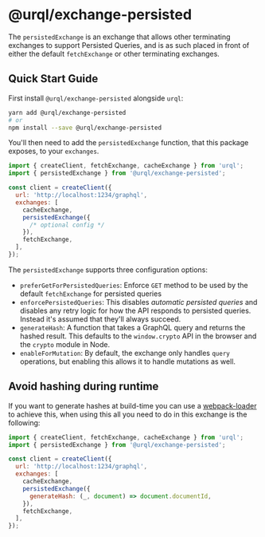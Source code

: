 # @urql/exchange-persisted

The `persistedExchange` is an exchange that allows other terminating exchanges to support Persisted Queries, and is as such placed in front of either the default `fetchExchange` or
other terminating exchanges.

## Quick Start Guide

First install `@urql/exchange-persisted` alongside `urql`:

```sh
yarn add @urql/exchange-persisted
# or
npm install --save @urql/exchange-persisted
```

You'll then need to add the `persistedExchange` function, that this package exposes,
to your `exchanges`.

```js
import { createClient, fetchExchange, cacheExchange } from 'urql';
import { persistedExchange } from '@urql/exchange-persisted';

const client = createClient({
  url: 'http://localhost:1234/graphql',
  exchanges: [
    cacheExchange,
    persistedExchange({
      /* optional config */
    }),
    fetchExchange,
  ],
});
```

The `persistedExchange` supports three configuration options:

- `preferGetForPersistedQueries`: Enforce `GET` method to be used by the default `fetchExchange` for persisted queries
- `enforcePersistedQueries`: This disables _automatic persisted queries_ and disables any retry logic for how the API responds to persisted queries. Instead it's assumed that they'll always succeed.
- `generateHash`: A function that takes a GraphQL query and returns the hashed result. This defaults to the `window.crypto` API in the browser and the `crypto` module in Node.
- `enableForMutation`: By default, the exchange only handles `query` operations, but enabling this allows it to handle mutations as well.

## Avoid hashing during runtime

If you want to generate hashes at build-time you can use a [webpack-loader](https://github.com/leoasis/graphql-persisted-document-loader) to achieve this,
when using this all you need to do in this exchange is the following:

```js
import { createClient, fetchExchange, cacheExchange } from 'urql';
import { persistedExchange } from '@urql/exchange-persisted';

const client = createClient({
  url: 'http://localhost:1234/graphql',
  exchanges: [
    cacheExchange,
    persistedExchange({
      generateHash: (_, document) => document.documentId,
    }),
    fetchExchange,
  ],
});
```
